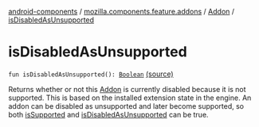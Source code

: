 [android-components](../../index.md) / [mozilla.components.feature.addons](../index.md) / [Addon](index.md) / [isDisabledAsUnsupported](./is-disabled-as-unsupported.md)

# isDisabledAsUnsupported

`fun isDisabledAsUnsupported(): `[`Boolean`](https://kotlinlang.org/api/latest/jvm/stdlib/kotlin/-boolean/index.html) [(source)](https://github.com/mozilla-mobile/android-components/blob/master/components/feature/addons/src/main/java/mozilla/components/feature/addons/Addon.kt#L137)

Returns whether or not this [Addon](index.md) is currently disabled because it is not
supported. This is based on the installed extension state in the engine. An
addon can be disabled as unsupported and later become supported, so
both [isSupported](is-supported.md) and [isDisabledAsUnsupported](./is-disabled-as-unsupported.md) can be true.

